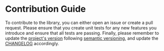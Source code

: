 # Contribution Guide
To contribute to the library, you can either open an issue or create a pull request. Please ensure that you create unit tests for any new features you introduce and ensure that all tests are passing.
Finally, please remember to update the [project's version](https://github.com/transferwise/tw-entrypoints/blob/master/gradle.properties) following [semantic versioning](https://semver.org/), and update the [CHANGELOG](https://github.com/transferwise/tw-entrypoints/blob/master/CHANGELOG.md) accordingly.